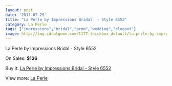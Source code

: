 ```yaml
---
layout: post
date: '2017-07-25'
title: "La Perle by Impressions Bridal  - Style 6552"
category: La Perle
tags: ["impressions","bridal","prom","wedding","elegant"]
image: http://img.idealgown.com/1177-thickbox_default/la-perle-by-impressions-bridal-style-6552.jpg
---
```

La Perle by Impressions Bridal  - Style 6552

On Sales: **$126**
<a href="https://www.idealgown.com/en/la-perle/547-la-perle-by-impressions-bridal-style-6552.html"><amp-img layout="responsive" width="600" height="600" src="//img.idealgown.com/1177-thickbox_default/la-perle-by-impressions-bridal-style-6552.jpg" alt="La Perle by Impressions Bridal  - Style 6552 0" /></a>

Buy it: [La Perle by Impressions Bridal  - Style 6552](https://www.idealgown.com/en/la-perle/547-la-perle-by-impressions-bridal-style-6552.html "La Perle by Impressions Bridal  - Style 6552")

View more: [La Perle](https://www.idealgown.com/en/8-la-perle "La Perle")